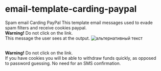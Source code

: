 # email-template-carding-paypal
Spam email Carding PayPal
This template email messages used to evade spam filters and receive cookies paypal.
<br>
<b>Warning!</b>
Do not click on the link.
<br>
This message the user sees at the output.
<img src="http://novgrodit.com/sites/default/files/1fdgEvfd34.png" alt="альтернативный текст">

<br>
<b>Warning!</b>
Do not click on the link.
<br>
If you have cookies you will be able to withdraw funds quickly, as opposed to password guessing.
No need for an SMS confirmation.